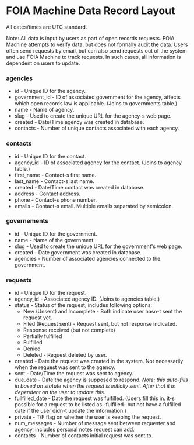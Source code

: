 # FOIA Machine Data Record Layout

All dates/times are UTC standard. 

Note: All data is input by users as part of open records requests. FOIA Machine attempts to verify data, but does not formally audit the data. Users often send requests by email, but can also send requests out of the system and use FOIA Machine to track requests. In such cases, all information is dependent on users to update.

### agencies
* id - Unique ID for the agency.
* government_id - ID of associated government for the agency, affects which open records law is applicable. (Joins to governments table.)
* name - Name of agency.
* slug - Used to create the unique URL for the agency-s web page.
* created - Date/Time agency was created in database.
* contacts - Number of unique contacts associated with each agency.

### contacts
* id - Unique ID for the contact.
* agency_id - ID of associated agency for the contact. (Joins to agency table.)
* first_name  - Contact-s first name. 
* last_name  - Contact-s last name. 
* created - Date/Time contact was created in database.
* address - Contact address.
* phone - Contact-s phone number.
* emails - Contact-s email. Multiple emails separated by semicolon. 
### governements
* id - Unique ID for the government. 
* name - Name of the government.
* slug - Used to create the unique URL for the government's web page.
* created - Date government was created in database.
* agencies - Number of associated agencies connected to the government.

### requests
* id - Unique ID for the request.
* agency_id  - Associated agency ID. (Joins to agencies table.)
* status  - Status of the request, includes following options:
  * New (Unsent) and  Incomplete - Both indicate user hasn-t sent the request yet.
  * Filed (Request sent) - Request sent, but not response indicated. 
  * Response received (but not complete) 
  * Partially fulfilled 
  * Fulfilled
  * Denied
  * Deleted - Request deleted by user.
* created  - Date the request was created in the system. Not necessarily when the request was sent to the agency. 
* sent  - Date/Time the request was sent to agency. 
* due_date  -  Date the agency is supposed to respond. _Note: this auto-fills in based on statute when the request is initially sent. After that it is dependent on the user to update this._
* fullfilled_date  - Date the request was fulfilled. (Users fill this in. it-s possible for a request to be listed as -fulfilled- but not have a fulfilled date if the user didn-t update the information.) 
* private - T/F flag on whether the user is keeping the request.
* num_messages  - Number of message sent between requester and agency, includes personal notes request can add.
* contacts  - Number of contacts initial request was sent to.